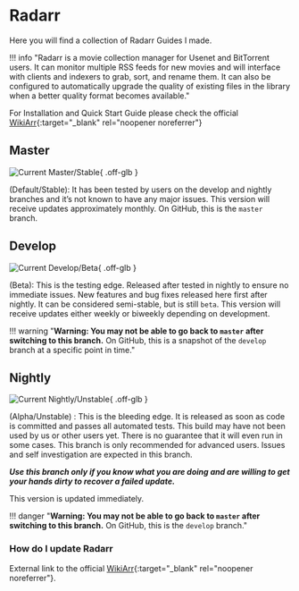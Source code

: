 # Radarr

Here you will find a collection of Radarr Guides I made.

!!! info "Radarr is a movie collection manager for Usenet and BitTorrent users. It can monitor multiple RSS feeds for new movies and will interface with clients and indexers to grab, sort, and rename them. It can also be configured to automatically upgrade the quality of existing files in the library when a better quality format becomes available."

For Installation and Quick Start Guide please check the official [WikiArr](https://wiki.servarr.com/en/radarr){:target="\_blank" rel="noopener noreferrer"}

## Master

![Current Master/Stable](https://img.shields.io/badge/dynamic/json?color=4051B5&style=for-the-badge&label=Master&query=%24%5B0%5D.version&url=https://radarr.servarr.com/v1/update/master/changes){ .off-glb }

(Default/Stable): It has been tested by users on the develop and nightly branches and it’s not known to have any major issues. This version will receive updates approximately monthly. On GitHub, this is the `master` branch.

## Develop

![Current Develop/Beta](https://img.shields.io/badge/dynamic/json?color=4051B5&style=for-the-badge&label=Develop&query=%24%5B0%5D.version&url=https://radarr.servarr.com/v1/update/develop/changes){ .off-glb }

(Beta): This is the testing edge. Released after tested in nightly to ensure no immediate issues. New features and bug fixes released here first after nightly. It can be considered semi-stable, but is still `beta`. This version will receive updates either weekly or biweekly depending on development.

!!! warning "**Warning: You may not be able to go back to `master` after switching to this branch.** On GitHub, this is a snapshot of the `develop` branch at a specific point in time."

## Nightly

![Current Nightly/Unstable](https://img.shields.io/badge/dynamic/json?color=4051B5&style=for-the-badge&label=Nightly&query=%24%5B0%5D.version&url=https://radarr.servarr.com/v1/update/nightly/changes){ .off-glb }

(Alpha/Unstable) : This is the bleeding edge. It is released as soon as code is committed and passes all automated tests. This build may have not been used by us or other users yet. There is no guarantee that it will even run in some cases. This branch is only recommended for advanced users. Issues and self investigation are expected in this branch.

**_Use this branch only if you know what you are doing and are willing to get your hands dirty to recover a failed update._**

This version is updated immediately.

!!! danger "**Warning: You may not be able to go back to `master` after switching to this branch.** On GitHub, this is the `develop` branch."

### How do I update Radarr

External link to the official [WikiArr](https://wiki.servarr.com/en/radarr/faq#how-do-i-update-radarr){:target="\_blank" rel="noopener noreferrer"}.
